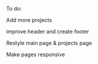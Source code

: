To do:

Add more projects

improve header and create footer

Restyle main page & projects page 

Make pages responsive

